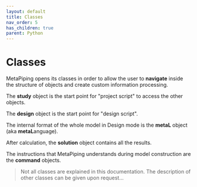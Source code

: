 ```yaml
---
layout: default
title: Classes
nav_order: 5
has_children: true
parent: Python
---
```


# Classes

MetaPiping opens its classes in order to allow the user to **navigate** inside the structure of objects and create custom information processing.

The **study** object is the start point for "project script" to access the other objects.

The **design** object is the start point for "design script".

The internal format of the whole model in Design mode is the **metaL** object (aka **metaL**anguage).

After calculation, the **solution** object contains all the results.

The instructions that MetaPiping understands during model construction are the **command** objects.

>Not all classes are explained in this documentation. The description of other classes can be given upon request...

